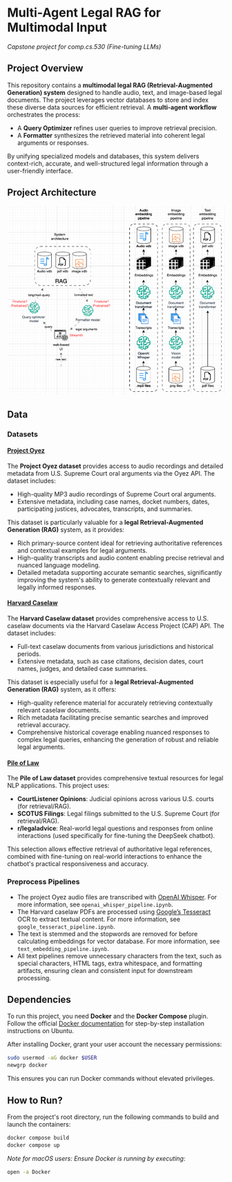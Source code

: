 # Multi-Agent Legal RAG for Multimodal Input
*Capstone project for comp.cs.530 (Fine-tuning LLMs)*

## Project Overview

This repository contains a **multimodal legal RAG (Retrieval-Augmented Generation) system** designed to handle audio, text, and image-based legal documents. The project leverages vector databases to store and index these diverse data sources for efficient retrieval. A **multi-agent workflow** orchestrates the process:

- A **Query Optimizer** refines user queries to improve retrieval precision.
- A **Formatter** synthesizes the retrieved material into coherent legal arguments or responses.

By unifying specialized models and databases, this system delivers context-rich, accurate, and well-structured legal information through a user-friendly interface.


## Project Architecture
![Architecture diagram](docs/project_architecture.png)

## Data
### Datasets
#### [Project Oyez](https://www.oyez.org/)

The **Project Oyez dataset** provides access to audio recordings and detailed metadata from U.S. Supreme Court oral arguments via the Oyez API. The dataset includes:

- High-quality MP3 audio recordings of Supreme Court oral arguments.
- Extensive metadata, including case names, docket numbers, dates, participating justices, advocates, transcripts, and summaries.

This dataset is particularly valuable for a **legal Retrieval-Augmented Generation (RAG)** system, as it provides:

- Rich primary-source content ideal for retrieving authoritative references and contextual examples for legal arguments.
- High-quality transcripts and audio content enabling precise retrieval and nuanced language modeling.
- Detailed metadata supporting accurate semantic searches, significantly improving the system's ability to generate contextually relevant and legally informed responses.

#### [Harvard Caselaw](https://case.law/)

The **Harvard Caselaw dataset** provides comprehensive access to U.S. caselaw documents via the Harvard Caselaw Access Project (CAP) API. The dataset includes:

- Full-text caselaw documents from various jurisdictions and historical periods.
- Extensive metadata, such as case citations, decision dates, court names, judges, and detailed case summaries.

This dataset is especially useful for a **legal Retrieval-Augmented Generation (RAG)** system, as it offers:

- High-quality reference material for accurately retrieving contextually relevant caselaw documents.
- Rich metadata facilitating precise semantic searches and improved retrieval accuracy.
- Comprehensive historical coverage enabling nuanced responses to complex legal queries, enhancing the generation of robust and reliable legal arguments.

#### [Pile of Law](https://huggingface.co/datasets/pile-of-law/pile-of-law)

The **Pile of Law dataset** provides comprehensive textual resources for legal NLP applications. This project uses:

- **CourtListener Opinions**: Judicial opinions across various U.S. courts (for retrieval/RAG).
- **SCOTUS Filings**: Legal filings submitted to the U.S. Supreme Court (for retrieval/RAG).
- **r/legaladvice**: Real-world legal questions and responses from online interactions (used specifically for fine-tuning the DeepSeek chatbot).

This selection allows effective retrieval of authoritative legal references, combined with fine-tuning on real-world interactions to enhance the chatbot's practical responsiveness and accuracy.

### Preprocess Pipelines
- The project Oyez audio files are transcribed with [OpenAI Whisper](https://openai.com/index/whisper/). For more information, see `openai_whisper_pipeline.ipynb`.
- The Harvard caselaw PDFs are processed using [Google’s Tesseract](https://github.com/tesseract-ocr/tesseract) OCR to extract textual content. For more information, see `google_tesseract_pipeline.ipynb`.
- The text is stemmed and the stopwords are removed for before calculating embeddings for vector database. For more information, see `text_embedding_pipeline.ipynb`.
- All text pipelines remove unnecessary characters from the text, such as special characters, HTML tags, extra whitespace, and formatting artifacts, ensuring clean and consistent input for downstream processing.

## Dependencies

To run this project, you need **Docker** and the **Docker Compose** plugin. Follow the official [Docker documentation](https://docs.docker.com/engine/install/ubuntu/#install-using-the-repository) for step-by-step installation instructions on Ubuntu.

After installing Docker, grant your user account the necessary permissions:

```bash
sudo usermod -aG docker $USER
newgrp docker
```
This ensures you can run Docker commands without elevated privileges.

## How to Run?

From the project's root directory, run the following commands to build and launch the containers:

```bash
docker compose build
docker compose up
```
*Note for macOS users: Ensure Docker is running by executing*:
```bash
open -a Docker
```